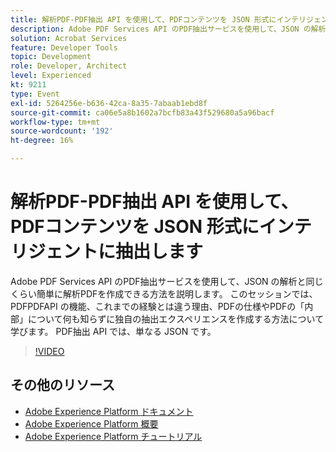 ```yaml
---
title: 解析PDF-PDF抽出 API を使用して、PDFコンテンツを JSON 形式にインテリジェントに抽出します
description: Adobe PDF Services API のPDF抽出サービスを使用して、JSON の解析と同じくらい簡単に解析PDFを作成できる方法を説明します。 このセッションでは、PDFPDFAPI の機能、これまでの経験とは違う理由、PDFの仕様やPDFの「内部」について何も知らずに独自の抽出エクスペリエンスを作成する方法について学びます。 PDF抽出 API では、単なる JSON です。
solution: Acrobat Services
feature: Developer Tools
topic: Development
role: Developer, Architect
level: Experienced
kt: 9211
type: Event
exl-id: 5264256e-b636-42ca-8a35-7abaab1ebd8f
source-git-commit: ca06e5a8b1602a7bcfb83a43f529680a5a96bacf
workflow-type: tm+mt
source-wordcount: '192'
ht-degree: 16%

---
```


# 解析PDF-PDF抽出 API を使用して、PDFコンテンツを JSON 形式にインテリジェントに抽出します

Adobe PDF Services API のPDF抽出サービスを使用して、JSON の解析と同じくらい簡単に解析PDFを作成できる方法を説明します。 このセッションでは、PDFPDFAPI の機能、これまでの経験とは違う理由、PDFの仕様やPDFの「内部」について何も知らずに独自の抽出エクスペリエンスを作成する方法について学びます。 PDF抽出 API では、単なる JSON です。

>[!VIDEO](https://video.tv.adobe.com/v/338096/?quality=12&learn=on&hidetitle=true)

## その他のリソース

- [Adobe Experience Platform ドキュメント](https://experienceleague.adobe.com/docs/experience-platform.html?lang=ja)
- [Adobe Experience Platform 概要](https://experienceleague.adobe.com/docs/experience-platform/landing/home.html?lang=ja)
- [Adobe Experience Platform チュートリアル](https://experienceleague.adobe.com/docs/platform-learn/tutorials/overview.html?lang=ja)
